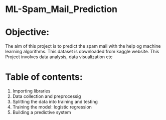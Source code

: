 # ML-Spam_Mail_Prediction
# Objective:
The aim of this project is to predict the spam mail with the help og machine learning algorithms. This dataset is downloaded from kaggle website. This Project involves data analysis, data visualization etc
# Table of contents:
1. Importing libraries
2. Data collection and preprocessig
3. Splitting the data into training and testing
4. Training the model: logistic regression
5. Building a predictive system
